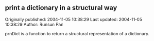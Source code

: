 ## print a dictionary in a structural way 
Originally published: 2004-11-05 10:38:29 
Last updated: 2004-11-05 10:38:29 
Author: Runsun Pan 
 
prnDict is a function to return a structural representation of a dictionary.
